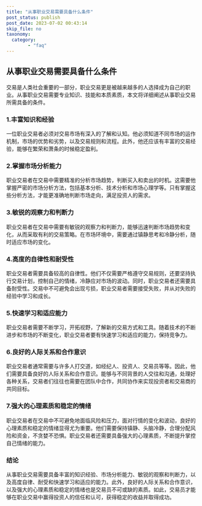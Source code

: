 ```yaml
---
title: "从事职业交易需要具备什么条件"
post_status: publish
post_date: 2023-07-02 00:43:14
skip_file: no
taxonomy:
  category:
        - "faq"
---
```


## 从事职业交易需要具备什么条件

交易是人类社会重要的一部分，职业交易更是被越来越多的人选择成为自己的职业。从事职业交易需要专业知识、技能和本质素质，本文将详细阐述从事职业交易所需具备的条件。

### 1.丰富知识和经验

一位职业交易者必须对交易市场有深入的了解和认知。他必须知道不同市场的运作机制，市场的优势和劣势，以及交易规则和流程。此外，他还应该有丰富的交易经验，能够在繁荣和萧条的时候稳定盈利。

### 2.掌握市场分析能力

职业交易者在交易中需要精准的分析市场趋势，判断买入和卖出的时机。这需要他掌握严密的市场分析方法，包括基本分析、技术分析和市场心理学等。只有掌握这些分析方法，才能更准确地判断市场走向，满足投资人的需求。

### 3.敏锐的观察力和判断力

职业交易者在交易中需要有敏锐的观察力和判断力，能够迅速判断市场趋势和变化，从而采取有利的交易策略。在市场环境中，需要通过镇静思考和冷静分析，随时适应市场的变化。

### 4.高度的自律性和耐受性

职业交易者需要具备较高的自律性。他们不仅需要严格遵守交易规则，还要坚持执行交易计划，控制自己的情绪，冷静应对市场的波动。同时，职业交易者还需要具备耐受性。交易中不可避免会出现亏损，职业交易者需要接受失败，并从对失败的经验中学习和成长。

### 5.快速学习和适应能力

职业交易者需要不断学习，开拓视野，了解新的交易方式和工具。随着技术的不断进步和市场的不断变化，职业交易者要有快速学习和适应的能力，保持竞争力。

### 6.良好的人际关系和合作意识

职业交易者通常需要与许多人打交道，如经纪人、投资人、交易员等等。因此，他们需要具备良好的人际关系和合作意识。能够与不同背景的人交往和沟通，处理好各种关系，交易者们往往也需要在团队中合作，共同协作来实现投资者和交易商的共同目标。

### 7.强大的心理素质和稳定的情绪

职业交易者在交易中不可避免地面临风险和压力，面对行情的变化和波动，良好的心理素质和稳定的情绪显得尤为重要。他们需要保持镇静、头脑冷静，合理分配风险和资金，不贪婪不恐惧。职业交易者还需要具备强大的心理素质，不断提升掌控自己情绪的能力。

### 结论

从事职业交易需要具备丰富的知识经验、市场分析能力、敏锐的观察和判断力，以及高度自律、耐受和快速学习和适应的能力。此外，良好的人际关系和合作意识，以及强大的心理素质和稳定的情绪也是交易员不可或缺的素质。如此，交易员才能够在职业交易中赢得投资人的信任和认可，获得稳定的收益并取得成功。
